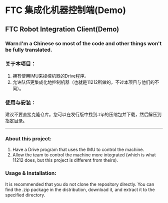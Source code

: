 # FTC 集成化机器控制端(Demo)
## FTC Robot Integration Client(Demo)

### Warn:I'm a Chinese so most of the code and other things won't be fully translated.


### 关于本项目：

1. 拥有使用IMU来操控机器的Drive程序。
2. 允许队伍更集成化地控制机器（也就是11212所做的，不过本项目与他们的不同）。

### 使用与安装：

建议不要直接克隆仓库。您可以在发行版中找到.zip的压缩包并下载，然后解压到指定目录。

---

### About this project:

1. Have a Drive program that uses the IMU to control the machine.
2. Allow the team to control the machine more integrated (which is what 11212 does, but this project is different from theirs).

### Usage & Installation:

It is recommended that you do not clone the repository directly. You can find the .zip package in the distribution, download it, and extract it to the specified directory.
